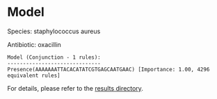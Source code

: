 
# Model

Species: staphylococcus aureus

Antibiotic: oxacillin

```
Model (Conjunction - 1 rules):
------------------------------
Presence(AAAAAAATTACACATATCGTGAGCAATGAAC) [Importance: 1.00, 4296 equivalent rules]

```

For details, please refer to the [results directory](../../../../../results/scm_b/staphylococcus%20aureus/oxacillin/repeat_4/).


